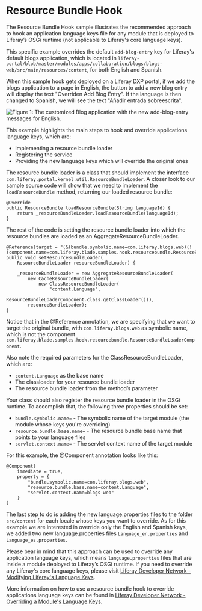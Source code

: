 # Resource Bundle Hook

The Resource Bundle Hook sample illustrates the recommended approach to hook an
application language keys file for any module that is deployed to Liferay’s OSGi
runtime (not applicable to Liferay's core language keys). 

This specific example overrides the default `add-blog-entry` key for Liferay's
default blogs application, which is located in
`liferay-portal/blob/master/modules/apps/collaboration/blogs/blogs-web/src/main/resources/content`,
for both English and Spanish. 

When this sample hook gets deployed on a Liferay DXP portal, if we add the blogs
application to a page in English, the button to add a new blog entry will
display the text "Overriden Add Blog Entry". If the language is then changed to
Spanish, we will see the text "Añadir entrada sobreescrita".

![Figure 1: The customized Blog application with the new add-blog-entry messages for English.](https://github.com/codyhoag/liferay-docs/blob/blade-sample-images/develop/tutorials/blade-images/hook-resourcebundle.png)

This example highlights the main steps to hook and override applications
language keys, which are:

- Implementing a resource bundle loader
- Registering the service
- Providing the new language keys which will override the original ones

The resource bundle loader is a class that should implement the interface
`com.liferay.portal.kernel.util.ResourceBundleLoader`. A closer look to our
sample source code will show that we need to implement the `loadResourceBundle`
method, returning our loaded resource bundle:

	@Override
	public ResourceBundle loadResourceBundle(String languageId) {
		return _resourceBundleLoader.loadResourceBundle(languageId);
	}
	
The rest of the code is setting the resource bundle loader into which the
resource bundles are loaded as an AggregateResourceBundleLoader.

	@Reference(target = "(&(bundle.symbolic.name=com.liferay.blogs.web)(!(component.name=com.liferay.blade.samples.hook.resourcebundle.ResourceBundleLoaderComponent)))")
	public void setResourceBundleLoader(
		ResourceBundleLoader resourceBundleLoader) {

		_resourceBundleLoader = new AggregateResourceBundleLoader(
			new CacheResourceBundleLoader(
				new ClassResourceBundleLoader(
					"content.Language",
					ResourceBundleLoaderComponent.class.getClassLoader())),
			resourceBundleLoader);
	}

Notice that in the @Reference annotation, we are specifying that we want to
target the original bundle, with `com.liferay.blogs.web` as symbolic name, which
is not the component
`com.liferay.blade.samples.hook.resourcebundle.ResourceBundleLoaderComponent`. 

Also note the required parameters for the ClassResourceBundleLoader, which are:

- `content.Language` as the base name
- The classloader for your resource bundle loader
- The resource bundle loader from the method’s parameter

Your class should also register the resource bundle loader in the OSGi runtime.
To accomplish that, the following three properties should be set:

- `bundle.symbolic.name=` - The symbolic name of the target module (the module
	whose keys you're overriding)
- `resource.bundle.base.name=` - The resource bundle base name that points to
  your language files
- `servlet.context.name=` - The servlet context name of the target module

For this example, the @Component annotation looks like this:

	@Component(
		immediate = true,
		property = {
			"bundle.symbolic.name=com.liferay.blogs.web",
			"resource.bundle.base.name=content.Language",
			"servlet.context.name=blogs-web"
		}
	)

The last step to do is adding the new language.properties files to the folder
`src/content` for each locale whose keys you want to override. As for this
example we are interested in override only the English and Spanish keys, we
added two new language.properties files `Language_en.properties` and
`Language_es.properties`.

Please bear in mind that this approach can be used to override any application
language keys, which means `language.properties` files that are inside a module
deployed to Liferay’s OSGi runtime. If you need to override any Liferay's core
language keys, please visit
[Liferay Developer Network - Modifying Liferay's Language Keys](https://dev.liferay.com/develop/tutorials/-/knowledge_base/7-0/modifying-liferays-language-keys).

More information on how to use a resource bundle hook to override applications
language keys can be found in
[Liferay Developer Network - Overriding a Module's Language Keys](https://dev.liferay.com/develop/tutorials/-/knowledge_base/7-0/overriding-a-modules-language-keys#implementing-a-resource-bundle-loader).